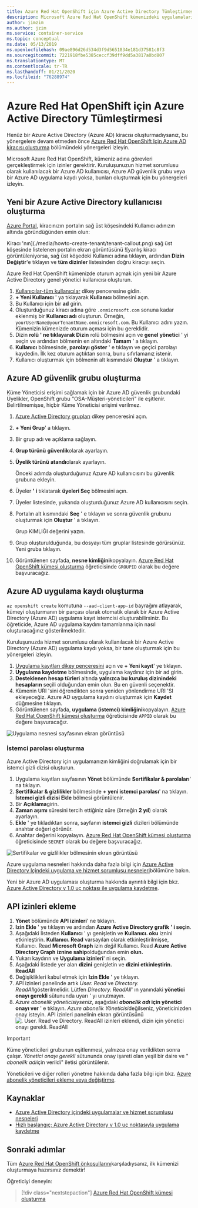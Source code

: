 ```yaml
---
title: Azure Red Hat OpenShift için Azure Active Directory Tümleştirmesi
description: Microsoft Azure Red Hat OpenShift kümenizdeki uygulamaları test etmeye yönelik bir Azure AD güvenlik grubu ve Kullanıcı oluşturmayı öğrenin.
author: jimzim
ms.author: jzim
ms.service: container-service
ms.topic: conceptual
ms.date: 05/13/2019
ms.openlocfilehash: 09ae896d26d534d3f9d5651834e181d37581c8f3
ms.sourcegitcommit: 7221918fbe5385ceccf39dff9dd5a3817a0bd807
ms.translationtype: MT
ms.contentlocale: tr-TR
ms.lasthandoff: 01/21/2020
ms.locfileid: "76288974"
---
```

# <a name="azure-active-directory-integration-for-azure-red-hat-openshift"></a>Azure Red Hat OpenShift için Azure Active Directory Tümleştirmesi

Henüz bir Azure Active Directory (Azure AD) kiracısı oluşturmadıysanız, bu yönergelere devam etmeden önce [Azure Red Hat OpenShift Için Azure AD kiracısı oluşturma](howto-create-tenant.md) bölümündeki yönergeleri izleyin.

Microsoft Azure Red Hat OpenShift, kümeniz adına görevleri gerçekleştirmek için izinler gerektirir. Kuruluşunuzun hizmet sorumlusu olarak kullanılacak bir Azure AD kullanıcısı, Azure AD güvenlik grubu veya bir Azure AD uygulama kaydı yoksa, bunları oluşturmak için bu yönergeleri izleyin.

## <a name="create-a-new-azure-active-directory-user"></a>Yeni bir Azure Active Directory kullanıcısı oluşturma

[Azure Portal](https://portal.azure.com), kiracınızın portalın sağ üst köşesindeki Kullanıcı adınızın altında göründüğünden emin olun:

Kiracı 'nın](./media/howto-create-tenant/tenant-callout.png) sağ üst köşesinde listelenen portalın ekran görüntüsünü ![yanlış kiracı görüntüleniyorsa, sağ üst köşedeki Kullanıcı adına tıklayın, ardından **Dizin Değiştir**'e tıklayın ve **tüm dizinler** listesinden doğru kiracıyı seçin.

Azure Red Hat OpenShift kümenizde oturum açmak için yeni bir Azure Active Directory genel yönetici kullanıcısı oluşturun.

1. [Kullanıcılar-tüm kullanıcılar](https://portal.azure.com/#blade/Microsoft_AAD_IAM/UsersManagementMenuBlade/AllUsers) dikey penceresine gidin.
2. **+ Yeni Kullanıcı** ' ya tıklayarak **Kullanıcı** bölmesini açın.
3. Bu Kullanıcı için bir **ad** girin.
4. Oluşturduğunuz kiracı adına göre `.onmicrosoft.com` sonuna kadar eklenmiş bir **Kullanıcı adı** oluşturun. Örneğin, `yourUserName@yourTenantName.onmicrosoft.com`. Bu Kullanıcı adını yazın. Kümenizin kümenizde oturum açması için bu gereklidir.
5. Dizin **rolü ' ne tıklayarak Dizin** rolü bölmesini açın ve **genel yönetici** ' yi seçin ve ardından bölmenin en altındaki **Tamam** ' a tıklayın.
6. **Kullanıcı** bölmesinde, **parolayı göster** ' e tıklayın ve geçici parolayı kaydedin. İlk kez oturum açtıktan sonra, bunu sıfırlamanız istenir.
7. Kullanıcı oluşturmak için bölmenin alt kısmındaki **Oluştur** ' a tıklayın.

## <a name="create-an-azure-ad-security-group"></a>Azure AD güvenlik grubu oluşturma

Küme Yöneticisi erişimi sağlamak için bir Azure AD güvenlik grubundaki Üyelikler, OpenShift grubu "OSA-Müşteri-yöneticileri" ile eşitlenir. Belirtilmemişse, hiçbir Küme Yöneticisi erişimi verilmez.

1. [Azure Active Directory grupları](https://portal.azure.com/#blade/Microsoft_AAD_IAM/GroupsManagementMenuBlade/AllGroups) dikey penceresini açın.
2. **+ Yeni Grup**' a tıklayın.
3. Bir grup adı ve açıklama sağlayın.
4. **Grup türünü** **güvenlik**olarak ayarlayın.
5. **Üyelik türünü** **atandı**olarak ayarlayın.

    Önceki adımda oluşturduğunuz Azure AD kullanıcısını bu güvenlik grubuna ekleyin.

6. Üyeler **' i** tıklatarak **üyeleri Seç** bölmesini açın.
7. Üyeler listesinde, yukarıda oluşturduğunuz Azure AD kullanıcısını seçin.
8. Portalın alt kısmındaki **Seç** ' e tıklayın ve sonra güvenlik grubunu oluşturmak için **Oluştur** ' a tıklayın.

    Grup KIMLIĞI değerini yazın.

9. Grup oluşturulduğunda, bu dosyayı tüm gruplar listesinde görürsünüz. Yeni gruba tıklayın.
10. Görüntülenen sayfada, **nesne kimliğini**kopyalayın. [Azure Red Hat OpenShift kümesi oluşturma](tutorial-create-cluster.md) öğreticisinde `GROUPID` olarak bu değere başvuracağız.

## <a name="create-an-azure-ad-app-registration"></a>Azure AD uygulama kaydı oluşturma

`az openshift create` komutuna `--aad-client-app-id` bayrağını atlayarak, kümeyi oluşturmanın bir parçası olarak otomatik olarak bir Azure Active Directory (Azure AD) uygulama kayıt istemcisi oluşturabilirsiniz. Bu öğreticide, Azure AD uygulama kaydını tamamlanma için nasıl oluşturacağınız gösterilmektedir.

Kuruluşunuzda hizmet sorumlusu olarak kullanılacak bir Azure Active Directory (Azure AD) uygulama kaydı yoksa, bir tane oluşturmak için bu yönergeleri izleyin.

1. [Uygulama kayıtları dikey penceresini](https://portal.azure.com/#blade/Microsoft_AAD_IAM/ActiveDirectoryMenuBlade/RegisteredAppsPreview) açın ve **+ Yeni kayıt**' ye tıklayın.
2. **Uygulama kaydetme** bölmesinde, uygulama kaydınız için bir ad girin.
3. **Desteklenen hesap türleri** altında **yalnızca bu kuruluş dizinindeki hesapların** seçili olduğundan emin olun. Bu en güvenli seçenektir.
4. Kümenin URI 'sini öğrendikten sonra yeniden yönlendirme URI 'SI ekleyeceğiz. Azure AD uygulama kaydını oluşturmak için **Kaydet** düğmesine tıklayın.
5. Görüntülenen sayfada, **uygulama (istemci) kimliğini**kopyalayın. [Azure Red Hat OpenShift kümesi oluşturma](tutorial-create-cluster.md) öğreticisinde `APPID` olarak bu değere başvuracağız.

![Uygulama nesnesi sayfasının ekran görüntüsü](./media/howto-create-tenant/get-app-id.png)

### <a name="create-a-client-secret"></a>İstemci parolası oluşturma

Azure Active Directory için uygulamanızın kimliğini doğrulamak için bir istemci gizli dizisi oluşturun.

1. Uygulama kayıtları sayfasının **Yönet** bölümünde **Sertifikalar & parolaları**' na tıklayın.
2. **Sertifikalar & gizlilikler** bölmesinde **+ yeni istemci parolası**' na tıklayın.  **İstemci gizli dizisi Ekle** bölmesi görüntülenir.
3. Bir **Açıklama**girin.
4. **Zaman aşımı** süresini tercih ettiğiniz süre (örneğin **2 yıl**) olarak ayarlayın.
5. **Ekle** ' ye tıkladıktan sonra, sayfanın **istemci gizli** dizileri bölümünde anahtar değeri görünür.
6. Anahtar değerini kopyalayın. [Azure Red Hat OpenShift kümesi oluşturma](tutorial-create-cluster.md) öğreticisinde `SECRET` olarak bu değere başvuracağız.

![Sertifikalar ve gizlilikler bölmesinin ekran görüntüsü](./media/howto-create-tenant/create-key.png)

Azure uygulama nesneleri hakkında daha fazla bilgi için [Azure Active Directory Içindeki uygulama ve hizmet sorumlusu nesneleri](https://docs.microsoft.com/azure/active-directory/develop/app-objects-and-service-principals)bölümüne bakın.

Yeni bir Azure AD uygulaması oluşturma hakkında ayrıntılı bilgi için bkz. [Azure Active Directory v 1.0 uç noktası ile uygulama kaydetme](https://docs.microsoft.com/azure/active-directory/develop/quickstart-v1-add-azure-ad-app).

## <a name="add-api-permissions"></a>API izinleri ekleme

1. **Yönet** bölümünde **API izinleri**' ne tıklayın.
2. **Izin Ekle** ' ye tıklayın ve ardından **Azure Active Directory grafik** **' i seçin**. 
3. Aşağıdaki listeden **Kullanıcı** ' yı genişletin ve **Kullanıcı. oku** iznini etkinleştirin. **Kullanıcı. Read** varsayılan olarak etkinleştirilmişse, Kullanıcı. Read **Microsoft Graph** izin *değil* Kullanıcı. Read **Azure Active Directory Graph** **iznine sahip**olduğundan emin **olun.**
4. Yukarı kaydırın ve **Uygulama izinleri**' ni seçin.
5. Aşağıdaki listede yer alan **dizini** genişletin ve **dizini etkinleştirin. ReadAll**
6. Değişiklikleri kabul etmek için **Izin Ekle** ' ye tıklayın.
7. API izinleri panelinde artık *User. Read* ve *Directory. ReadAll*gösterilmelidir. Lütfen *Directory. ReadAll*' ın yanındaki **yönetici onayı gerekli** sütununda uyarı ' yı unutmayın.
8. *Azure abonelik yöneticisiyseniz*, aşağıdaki  ***abonelik adı* için yönetici onayı ver** ' e tıklayın. *Azure abonelik Yöneticisi*değilseniz, yöneticinizden onay isteyin.
API izinleri panelinin ekran görüntüsünü ![. User. Read ve Directory. ReadAll izinleri eklendi, dizin için yönetici onayı gerekli. ReadAll](./media/howto-aad-app-configuration/permissions-required.png)

> [!IMPORTANT]
> Küme yöneticileri grubunun eşitlenmesi, yalnızca onay verildikten sonra çalışır. *Yönetici onayı gerekli* sütununda onay işareti olan yeşil bir daire ve " *abonelik adı*için verildi" iletisi görüntülenir.

Yöneticileri ve diğer rolleri yönetme hakkında daha fazla bilgi için bkz. [Azure abonelik yöneticileri ekleme veya değiştirme](https://docs.microsoft.com/azure/billing/billing-add-change-azure-subscription-administrator).

## <a name="resources"></a>Kaynaklar

* [Azure Active Directory içindeki uygulamalar ve hizmet sorumlusu nesneleri](https://docs.microsoft.com/azure/active-directory/develop/app-objects-and-service-principals)
* [Hızlı başlangıç: Azure Active Directory v 1.0 uç noktasıyla uygulama kaydetme](https://docs.microsoft.com/azure/active-directory/develop/quickstart-v1-add-azure-ad-app)

## <a name="next-steps"></a>Sonraki adımlar

Tüm [Azure Red Hat OpenShift önkoşullarını](howto-setup-environment.md)karşıladıysanız, ilk kümenizi oluşturmaya hazırsınız demektir!

Öğreticiyi deneyin:
> [!div class="nextstepaction"]
> [Azure Red Hat OpenShift kümesi oluşturma](tutorial-create-cluster.md)

